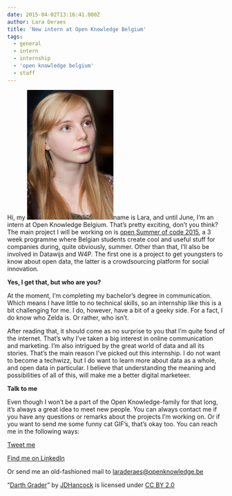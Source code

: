 ```yaml
---
date: 2015-04-02T13:16:41.000Z
author: Lara Deraes
title: 'New intern at Open Knowledge Belgium'
tags:
  - general
  - intern
  - internship
  - 'open knowledge belgium'
  - staff
---
```


Hi, my ![fotoLinkedIn](fotoLinkedIn-200x300.png)name is Lara, and until June, I’m an intern at Open Knowledge Belgium. That’s pretty exciting, don’t you think? The main project I will be working on is [open Summer of code 2015](2015.summerofcode.be), a 3 week programme where Belgian students create cool and useful stuff for companies during, quite obviously, summer. Other than that, I’ll also be involved in Datawijs and W4P. The first one is a project to get youngsters to know about open data, the latter is a crowdsourcing platform for social innovation.

**Yes, I get that, but who are you?**

At the moment, I’m completing my bachelor’s degree in communication. Which means I have little to no technical skills, so an internship like this is a bit challenging for me. I do, however, have a bit of a geeky side. For a fact, I do know who Zelda is. Or rather, who isn’t.

After reading that, it should come as no surprise to you that I’m quite fond of the internet. That’s why I’ve taken a big interest in online communication and marketing. I’m also intrigued by the great world of data and all its stories. That’s the main reason I’ve picked out this internship. I do not want to become a techwizz, but I do want to learn more about data as a whole, and open data in particular. I believe that understanding the meaning and possibilities of all of this, will make me a better digital marketeer.

**Talk to me**

Even though I won’t be a part of the Open Knowledge-family for that long, it’s always a great idea to meet new people. You can always contact me if you have any questions or remarks about the projects I’m working on. Or if you want to send me some funny cat GIF’s, that’s okay too. You can reach me in the following ways:

[ Tweet me](https://twitter.com/LaraClaire_)

[Find me on LinkedIn](https://be.linkedin.com/in/laraderaes)

Or send me an old-fashioned mail to laraderaes@openknowledge.be

“[Darth Grader](https://www.flickr.com/photos/jdhancock/15455219752/in/photostream/)” by [JDHancock](https://www.flickr.com/photos/jdhancock/) is licensed under [CC BY 2.0](http://creativecommons.org/licenses/by/2.0/)
